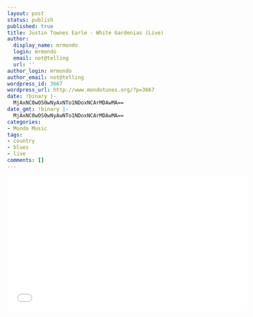 ```yaml
---
layout: post
status: publish
published: true
title: Justin Townes Earle - White Gardenias (Live)
author:
  display_name: mrmondo
  login: mrmondo
  email: not@telling
  url: ''
author_login: mrmondo
author_email: not@telling
wordpress_id: 3667
wordpress_url: http://www.mondotunes.org/?p=3667
date: !binary |-
  MjAxNC0wOS0wNyAxNTo1NDoxNCArMDAwMA==
date_gmt: !binary |-
  MjAxNC0wOS0wNyAwNTo1NDoxNCArMDAwMA==
categories:
- Mondo Music
tags:
- country
- blues
- live
comments: []
---
```

<iframe width="560" height="315" src="//www.youtube.com/embed/Dwo4dkktHnQ" frameborder="0"> </iframe>
